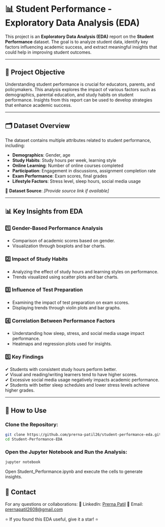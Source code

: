 # 📊 Student Performance - Exploratory Data Analysis (EDA)

This project is an **Exploratory Data Analysis (EDA)** report on the **Student Performance** dataset. The goal is to analyze student data, identify key factors influencing academic success, and extract meaningful insights that could help in improving student outcomes.  

---

## 📌 Project Objective

Understanding student performance is crucial for educators, parents, and policymakers. This analysis explores the impact of various factors such as demographics, parental education, and study habits on student performance. Insights from this report can be used to develop strategies that enhance academic success.  

---

## 🗂 Dataset Overview

The dataset contains multiple attributes related to student performance, including:

- **Demographics**: Gender, age  
- **Study Habits**: Study hours per week, learning style  
- **Online Learning**: Number of online courses completed  
- **Participation**: Engagement in discussions, assignment completion rate  
- **Exam Performance**: Exam scores, final grades  
- **Lifestyle Factors**: Stress level, sleep hours, social media usage  

📌 **Dataset Source**: *[Provide source link if available]*  

---

## 📊 Key Insights from EDA

### 1️⃣ Gender-Based Performance Analysis  
   - Comparison of academic scores based on gender.  
   - Visualization through boxplots and bar charts.  

### 2️⃣ Impact of Study Habits  
   - Analyzing the effect of study hours and learning styles on performance.  
   - Trends visualized using scatter plots and bar charts.  

### 3️⃣ Influence of Test Preparation  
   - Examining the impact of test preparation on exam scores.  
   - Displaying trends through violin plots and bar graphs.  

### 4️⃣ Correlation Between Performance Factors  
   - Understanding how sleep, stress, and social media usage impact performance.  
   - Heatmaps and regression plots used for insights.  

### 5️⃣ Key Findings  
   ✔ Students with consistent study hours perform better.  
   ✔ Visual and reading/writing learners tend to have higher scores.  
   ✔ Excessive social media usage negatively impacts academic performance.  
   ✔ Students with better sleep schedules and lower stress levels achieve higher grades.  

---

## 📌 How to Use

### Clone the Repository:
```bash
git clone https://github.com/prerna-patil26/student-performance-eda.git
cd Student-Performance-EDA
```

### Open the Jupyter Notebook and Run the Analysis:
```bash
jupyter notebook
```

Open Student_Performance.ipynb and execute the cells to generate insights.

## 📢 Contact
For any questions or collaborations:
🔗 LinkedIn: [Prerna Patil](https://www.linkedin.com/in/prerna-patil26)
📧 Email: prernapatil2608@gmail.com

⭐ If you found this EDA useful, give it a star! ⭐
